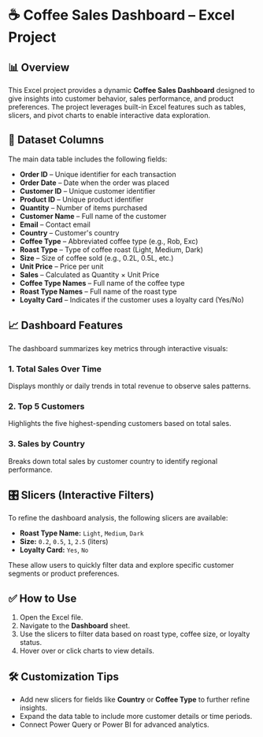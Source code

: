 # ☕ Coffee Sales Dashboard – Excel Project

## 📊 Overview

This Excel project provides a dynamic **Coffee Sales Dashboard** designed to give insights into customer behavior, sales performance, and product preferences. The project leverages built-in Excel features such as tables, slicers, and pivot charts to enable interactive data exploration.

## 📁 Dataset Columns

The main data table includes the following fields:

* **Order ID** – Unique identifier for each transaction
* **Order Date** – Date when the order was placed
* **Customer ID** – Unique customer identifier
* **Product ID** – Unique product identifier
* **Quantity** – Number of items purchased
* **Customer Name** – Full name of the customer
* **Email** – Contact email
* **Country** – Customer's country
* **Coffee Type** – Abbreviated coffee type (e.g., Rob, Exc)
* **Roast Type** – Type of coffee roast (Light, Medium, Dark)
* **Size** – Size of coffee sold (e.g., 0.2L, 0.5L, etc.)
* **Unit Price** – Price per unit
* **Sales** – Calculated as Quantity × Unit Price
* **Coffee Type Names** – Full name of the coffee type
* **Roast Type Names** – Full name of the roast type
* **Loyalty Card** – Indicates if the customer uses a loyalty card (Yes/No)

## 📈 Dashboard Features

The dashboard summarizes key metrics through interactive visuals:

### 1. **Total Sales Over Time**

Displays monthly or daily trends in total revenue to observe sales patterns.

### 2. **Top 5 Customers**

Highlights the five highest-spending customers based on total sales.

### 3. **Sales by Country**

Breaks down total sales by customer country to identify regional performance.

## 🎛️ Slicers (Interactive Filters)

To refine the dashboard analysis, the following slicers are available:

* **Roast Type Name:** `Light`, `Medium`, `Dark`
* **Size:** `0.2`, `0.5`, `1`, `2.5` (liters)
* **Loyalty Card:** `Yes`, `No`

These allow users to quickly filter data and explore specific customer segments or product preferences.

## ✅ How to Use

1. Open the Excel file.
2. Navigate to the **Dashboard** sheet.
3. Use the slicers to filter data based on roast type, coffee size, or loyalty status.
4. Hover over or click charts to view details.

## 🛠️ Customization Tips

* Add new slicers for fields like **Country** or **Coffee Type** to further refine insights.
* Expand the data table to include more customer details or time periods.
* Connect Power Query or Power BI for advanced analytics.



